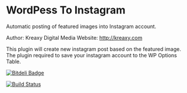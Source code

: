 # WordPess To Instagram
Automatic posting of featured images into Instagram account.

Author: Kreaxy Digital Media
Website: http://kreaxy.com

This plugin will create new instagram post based on the featured image. The plugin required to save your instagram account to the WP Options Table.


[![Bitdeli Badge](https://d2weczhvl823v0.cloudfront.net/mtasuandi/wordpesstoinstagram/trend.png)](https://bitdeli.com/free "Bitdeli Badge")

[![Build Status](https://travis-ci.org/mtasuandi/WordPessToInstagram.svg)](https://travis-ci.org/mtasuandi/WordPessToInstagram)

